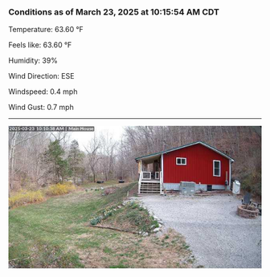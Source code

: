 ### Conditions as of March 23, 2025 at 10:15:54 AM CDT 

Temperature: 63.60 &deg;F

Feels like: 63.60 &deg;F

Humidity: 39%

Wind Direction: ESE

Windspeed: 0.4 mph

Wind Gust: 0.7 mph

---

<img src="./images/latest.jpeg"/>

